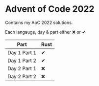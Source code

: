 # Advent of Code 2022

Contains my AoC 2022 solutions.

Each langauge, day & part either ❌ or ✔

| Part         | Rust |
| ------------ | ---- |
| Day 1 Part 1 | ✔    |
| Day 1 Part 2 | ✔    |
| Day 2 Part 1 | ❌   |
| Day 2 Part 2 | ❌   |
